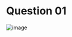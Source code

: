 # Question 01
![image](https://github.com/user-attachments/assets/6a5b7017-8847-4da9-9d53-406bc7384f07)

